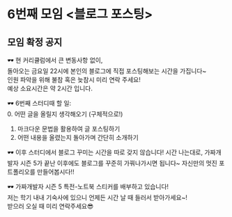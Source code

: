 # 6번째 모임 <블로그 포스팅>
## 모임 확정 공지

🕶 현 커리큘럼에서 큰 변동사항 없이,  
돌아오는 금요일 22시에 본인의 블로그에 직접 포스팅해보는 시간을 가집니다~  
인원 파악을 위해 불참 혹은 늦참시 미리 연락 주세요!  
예상 소요시간은 약 2시간 입니다.  

🕶 6번째 스터디때 할 일:  
0. 어떤 글을 올릴지 생각해오기 (구체적으로!)
1. 마크다운 문법을 활용하여 글 포스팅하기  
2. 어떤 내용을 올렸는지 돌아가며 간단히 소개하기

🕶 이후 스터디에서 블로그 꾸미는 시간을 따로 갖지 않습니다!
시간 나는대로, 가짜개발자 시즌 5가 끝난 이후에도 블로그를 꾸준히 가꿔나가시면 됩니다~
자신만의 멋진 포트폴리오를 만들어봅시다!!

🕶 가짜개발자 시즌 5 특전-노트북 스티커를 배부하고 있습니다!  
저는 학기 내내 기숙사에 있으니 언제든 시간 날 때 들러서 받아가세요~!  
받으러 오실 때 미리 연락주세요😎  
